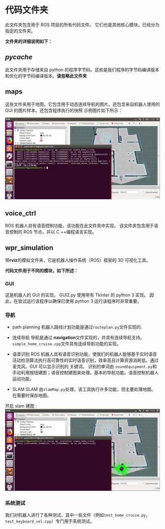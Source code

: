 # 代码文件夹

此文件夹包含用于 ROS 项目的所有代码文件。 它们也是其他核心模块，已经分为指定的文件夹。

**文件夹的详细说明如下：**

## _pycache_

此文件夹用于存储来自 python 的程序字节码。这些是我们程序的字节码编译版本和优化的字节码编译版本。**请忽略此文件夹**

## maps

这些文件夹用于地图。它包含用于动态连续导航的图片。还包含来自机器人使用的 GUI 的图片样本。还包含程序执行的快照 示例图片如下所示：

![alt text](https://github.com/sebuaa2020/Team106/blob/master/Code/maps/finish.jpg "GUI Logo")

## voice_ctrl

ROS 机器人具有语音控制功能，该功能在此文件夹中实现。 该文件夹包含用于语音控制的 ROS 节点，并以 C ++编程语言实现。

## wpr_simulation

带**rviz**的模拟文件夹，它是机器人操作系统（ROS）框架的 3D 可视化工具。

**代码文件用于不同的模块，如下所述：**

### GUI

这是机器人的 GUI 的实现。 GUI2.py 使用带有 Tkinter 的 python 3 实现。 因此，在尝试运行该程序以确保已使用 python 3 运行该程序时非常重要。

### 导航

- path planning
  机器人路线计划功能是通过`routeplan.py`文件实现的.

- 连续导航
  导航是通过 **navigation**文件实现的，并具有连续导航支持。`simple_home_cruise.cpp`文件具有连续导航功能的实现。

- 语音识别
  ROS 机器人具有语音识别功能，使我们的机器人能够基于实时语音活动检测算法执行高可靠性的实时语音识别，效率高且计算资源消耗低。通过麦克风，GUI 可以显示识别的 关键词。 识别的单词由 `soundEquipment.py`和手动利用按钮建图；语音控制建图来处理。基本的导航功能。语音控制机器人运动功能。

- SLAM
  SLAM 由`slamMap.py`处理，该工具执行许多功能，但主要处理地图。 在需要时保存地图。

开启 slam 建图 :
![alt text](https://github.com/sebuaa2020/Team106/blob/master/Code/slam_start.jpg "SLAM")

### 系统测试

我们对机器人进行了各种测试，其中一些文件（例如`test_home_cruise.py`，`test_keyboard_vel.cpp`）专门用于系统测试。
